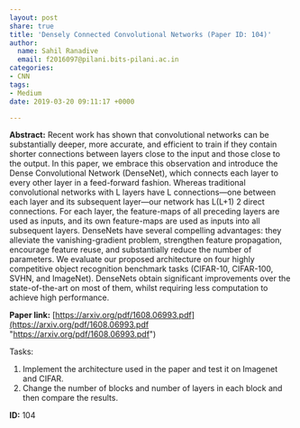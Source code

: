 ```yaml
---
layout: post
share: true
title: 'Densely Connected Convolutional Networks (Paper ID: 104)'
author:
  name: Sahil Ranadive
  email: f2016097@pilani.bits-pilani.ac.in
categories:
- CNN
tags:
- Medium
date: 2019-03-20 09:11:17 +0000

---
```

**Abstract:** Recent work has shown that convolutional networks can be substantially deeper, more accurate, and efficient to train if they contain shorter connections between layers close to the input and those close to the output. In this paper, we embrace this observation and introduce the Dense Convolutional Network (DenseNet), which connects each layer to every other layer in a feed-forward fashion. Whereas traditional convolutional networks with L layers have L connections—one between each layer and its subsequent layer—our network has L(L+1) 2 direct connections. For each layer, the feature-maps of all preceding layers are used as inputs, and its own feature-maps are used as inputs into all subsequent layers. DenseNets have several compelling advantages: they alleviate the vanishing-gradient problem, strengthen feature propagation, encourage feature reuse, and substantially reduce the number of parameters. We evaluate our proposed architecture on four highly competitive object recognition benchmark tasks (CIFAR-10, CIFAR-100, SVHN, and ImageNet). DenseNets obtain significant improvements over the state-of-the-art on most of them, whilst requiring less computation to achieve high performance.

**Paper link:** [https://arxiv.org/pdf/1608.06993.pdf](https://arxiv.org/pdf/1608.06993.pdf "https://arxiv.org/pdf/1608.06993.pdf")

Tasks:

1. Implement the architecture used in the paper and test it on Imagenet and CIFAR.
2. Change the number of blocks and number of layers in each block and then compare the results.

**ID:** 104
